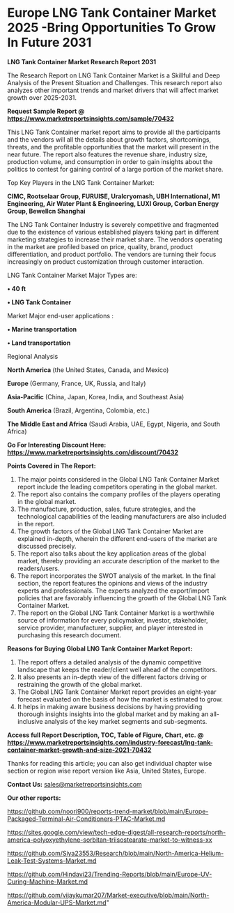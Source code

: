 # Europe LNG Tank Container Market 2025 -Bring Opportunities To Grow In Future 2031

<strong>LNG Tank Container Market Research Report 2031</strong>

The Research Report on LNG Tank Container Market is a Skillful and Deep Analysis of the Present Situation and Challenges. This research report also analyzes other important trends and market drivers that will affect market growth over 2025-2031.

<strong>Request Sample Report @ <a href=https://www.marketreportsinsights.com/sample/70432>https://www.marketreportsinsights.com/sample/70432</a></strong>

This LNG Tank Container market report aims to provide all the participants and the vendors will all the details about growth factors, shortcomings, threats, and the profitable opportunities that the market will present in the near future. The report also features the revenue share, industry size, production volume, and consumption in order to gain insights about the politics to contest for gaining control of a large portion of the market share.

Top Key Players in the LNG Tank Container Market:

<strong>CIMC, Rootselaar Group, FURUISE, Uralcryomash, UBH International, M1 Engineering, Air Water Plant & Engineering, LUXI Group, Corban Energy Group, Bewellcn Shanghai</strong>

The LNG Tank Container Industry is severely competitive and fragmented due to the existence of various established players taking part in different marketing strategies to increase their market share. The vendors operating in the market are profiled based on price, quality, brand, product differentiation, and product portfolio. The vendors are turning their focus increasingly on product customization through customer interaction.

LNG Tank Container Market Major Types are:

<strong>• 40 ft

• LNG Tank Container</strong>

Market Major end-user applications :

<strong>• Marine transportation

• Land transportation</strong>

Regional Analysis

</u><strong><b>North America</b></strong> (the United States, Canada, and Mexico)

<strong><b>Europe </b></strong>(Germany, France, UK, Russia, and Italy)

<strong><b>Asia-Pacific</b></strong> (China, Japan, Korea, India, and Southeast Asia)

<strong><b>South America</b></strong> (Brazil, Argentina, Colombia, etc.)

<strong><b>The Middle East and Africa</b></strong> (Saudi Arabia, UAE, Egypt, Nigeria, and South Africa)

<strong>Go For Interesting Discount Here: <a href=https://www.marketreportsinsights.com/discount/70432>https://www.marketreportsinsights.com/discount/70432</a></strong>

<strong>Points Covered in The Report:</strong>
<ol>
  <li>The major points considered in the Global LNG Tank Container Market report include the leading competitors operating in the global market.</li>
  <li>The report also contains the company profiles of the players operating in the global market.</li>
  <li>The manufacture, production, sales, future strategies, and the technological capabilities of the leading manufacturers are also included in the report.</li>
  <li>The growth factors of the Global LNG Tank Container Market are explained in-depth, wherein the different end-users of the market are discussed precisely.</li>
  <li>The report also talks about the key application areas of the global market, thereby providing an accurate description of the market to the readers/users.</li>
  <li>The report incorporates the SWOT analysis of the market. In the final section, the report features the opinions and views of the industry experts and professionals. The experts analyzed the export/import policies that are favorably influencing the growth of the Global LNG Tank Container Market.</li>
  <li>The report on the Global LNG Tank Container Market is a worthwhile source of information for every policymaker, investor, stakeholder, service provider, manufacturer, supplier, and player interested in purchasing this research document.</li>
</ol>
<strong>Reasons for Buying Global LNG Tank Container Market Report:</strong>

<ol>
  <li>The report offers a detailed analysis of the dynamic competitive landscape that keeps the reader/client well ahead of the competitors.</li>
  <li>It also presents an in-depth view of the different factors driving or restraining the growth of the global market.</li>
  <li>The Global LNG Tank Container Market report provides an eight-year forecast evaluated on the basis of how the market is estimated to grow.</li>
  <li>It helps in making aware business decisions by having providing thorough insights insights into the global market and by making an all-inclusive analysis of the key market segments and sub-segments.</li>
</ol>
<strong>Access full Report Description, TOC, Table of Figure, Chart, etc. @ <a href=https://www.marketreportsinsights.com/industry-forecast/lng-tank-container-market-growth-and-size-2021-70432>https://www.marketreportsinsights.com/industry-forecast/lng-tank-container-market-growth-and-size-2021-70432</a></strong>


Thanks for reading this article; you can also get individual chapter wise section or region wise report version like Asia, United States, Europe.

<strong>Contact Us:</strong>
sales@marketreportsinsights.com

<strong>Our other reports:</strong>

<a href=https://github.com/noori900/reports-trend-market/blob/main/Europe-Packaged-Terminal-Air-Conditioners-PTAC-Market.md>https://github.com/noori900/reports-trend-market/blob/main/Europe-Packaged-Terminal-Air-Conditioners-PTAC-Market.md</a>

<a href=https://sites.google.com/view/tech-edge-digest/all-research-reports/north-america-polyoxyethylene-sorbitan-triisostearate-market-to-witness-xx>https://sites.google.com/view/tech-edge-digest/all-research-reports/north-america-polyoxyethylene-sorbitan-triisostearate-market-to-witness-xx</a>

<a href=https://github.com/Siya23553/Research/blob/main/North-America-Helium-Leak-Test-Systems-Market.md>https://github.com/Siya23553/Research/blob/main/North-America-Helium-Leak-Test-Systems-Market.md</a>

<a href=https://github.com/Hindavi23/Trending-Reports/blob/main/Europe-UV-Curing-Machine-Market.md>https://github.com/Hindavi23/Trending-Reports/blob/main/Europe-UV-Curing-Machine-Market.md</a>

<a href=https://github.com/vijaykumar207/Market-executive/blob/main/North-America-Modular-UPS-Market.md>https://github.com/vijaykumar207/Market-executive/blob/main/North-America-Modular-UPS-Market.md</a>"
